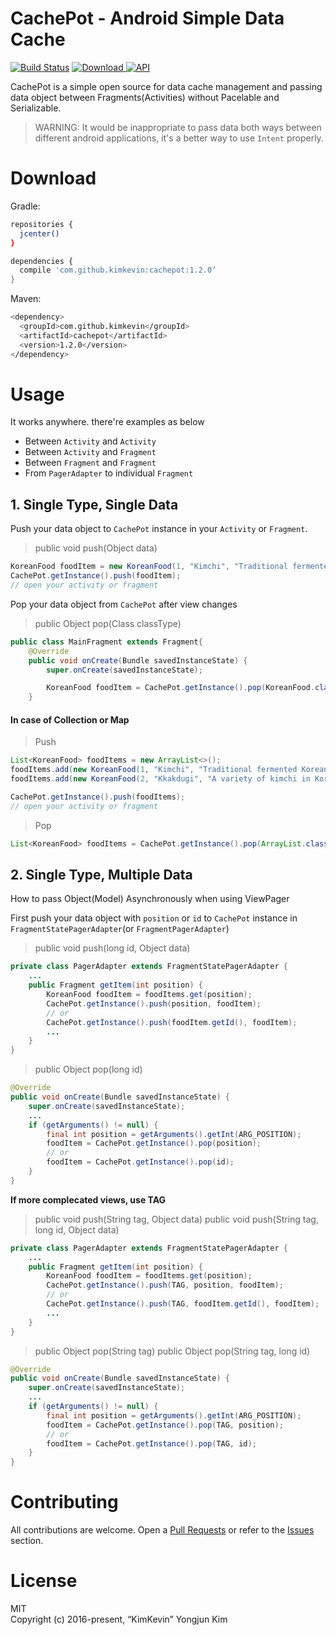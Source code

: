 CachePot - Android Simple Data Cache
=====


[![Build Status](https://travis-ci.org/kimkevin/CachePot.svg?branch=master)](https://travis-ci.org/kimkevin/CachePot)
[![Download](https://api.bintray.com/packages/kimkevin/maven/com.github.kimkevin%3Acachepot/images/download.svg) ](https://bintray.com/kimkevin/maven/com.github.kimkevin%3Acachepot/_latestVersion)
[![API](https://img.shields.io/badge/API-14%2B-blue.svg?style=flat)](https://android-arsenal.com/api?level=14)

CachePot is a simple open source for data cache management and passing data object between Fragments(Activities) without Pacelable and Serializable.

> WARNING: It would be inappropriate to pass data both ways between different android applications, it's a better way to use `Intent` properly.

# Download

Gradle:

```bash
repositories {
  jcenter()
}

dependencies {
  compile 'com.github.kimkevin:cachepot:1.2.0’
}
```

Maven:

```bash
<dependency>
  <groupId>com.github.kimkevin</groupId>
  <artifactId>cachepot</artifactId>
  <version>1.2.0</version>
</dependency>
```

# Usage

It works anywhere. there're examples as below
* Between `Activity` and `Activity`
* Between `Activity` and `Fragment`
* Between `Fragment` and `Fragment`
* From `PagerAdapter` to individual `Fragment`

## 1. Single Type, Single Data

Push your data object to `CachePot` instance in your `Activity` or `Fragment`.
> public void push(Object data)

```java
KoreanFood foodItem = new KoreanFood(1, "Kimchi", "Traditional fermented Korean side dish made of vegetables")  
CachePot.getInstance().push(foodItem);
// open your activity or fragment
```

Pop your data object from `CachePot` after view changes
> public Object pop(Class classType)

```java
public class MainFragment extends Fragment{
    @Override
    public void onCreate(Bundle savedInstanceState) {
        super.onCreate(savedInstanceState);

        KoreanFood foodItem = CachePot.getInstance().pop(KoreanFood.class);
    }
```

#### In case of Collection or Map

> Push

```java
List<KoreanFood> foodItems = new ArrayList<>();
foodItems.add(new KoreanFood(1, "Kimchi", "Traditional fermented Korean side dish made of vegetables"));
foodItems.add(new KoreanFood(2, "Kkakdugi", "A variety of kimchi in Korean cuisine"));

CachePot.getInstance().push(foodItems);
// open your activity or fragment
```

> Pop

```java
List<KoreanFood> foodItems = CachePot.getInstance().pop(ArrayList.class);
```

## 2. Single Type, Multiple Data

How to pass Object(Model) Asynchronously when using ViewPager

First push your data object with `position` or `id` to `CachePot` instance in `FragmentStatePagerAdapter`(or `FragmentPagerAdapter`)

> public void push(long id, Object data)

```java
private class PagerAdapter extends FragmentStatePagerAdapter {
    ...
    public Fragment getItem(int position) {
        KoreanFood foodItem = foodItems.get(position);
        CachePot.getInstance().push(position, foodItem);
        // or
        CachePot.getInstance().push(foodItem.getId(), foodItem);
        ...
    }
}
```

> public Object pop(long id)

```java
@Override
public void onCreate(Bundle savedInstanceState) {
    super.onCreate(savedInstanceState);
    ...
    if (getArguments() != null) {
        final int position = getArguments().getInt(ARG_POSITION);
        foodItem = CachePot.getInstance().pop(position);
        // or
        foodItem = CachePot.getInstance().pop(id);
    }
}
```

**If more complecated views, use TAG**

> public void push(String tag, Object data)
> public void push(String tag, long id, Object data)

```java
private class PagerAdapter extends FragmentStatePagerAdapter {
    ...
    public Fragment getItem(int position) {
        KoreanFood foodItem = foodItems.get(position);
        CachePot.getInstance().push(TAG, position, foodItem);
        // or
        CachePot.getInstance().push(TAG, foodItem.getId(), foodItem);
        ...
    }
}
```

> public Object pop(String tag)
> public Object pop(String tag, long id)

```java
@Override
public void onCreate(Bundle savedInstanceState) {
    super.onCreate(savedInstanceState);
    ...
    if (getArguments() != null) {
        final int position = getArguments().getInt(ARG_POSITION);
        foodItem = CachePot.getInstance().pop(TAG, position);
        // or
        foodItem = CachePot.getInstance().pop(TAG, id);
    }
}
```

# Contributing
All contributions are welcome. Open a [Pull Requests](https://github.com/kimkevin/CachePot/pulls) or refer to
the [Issues](https://github.com/kimkevin/CachePot/issues) section.

# License
MIT  
Copyright (c) 2016-present, “KimKevin” Yongjun Kim
